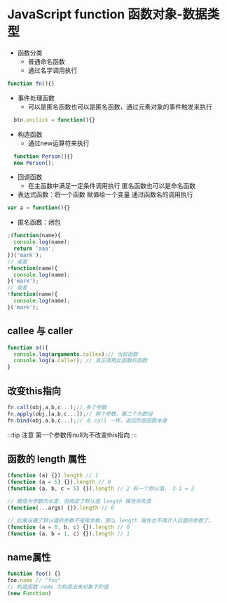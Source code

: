 # JavaScript function 函数对象-数据类型

- 函数分类
  - 普通命名函数
  - 通过名字调用执行

```js
function fn(){}
```

- 事件处理函数
  - 可以是匿名函数也可以是匿名函数，通过元素对象的事件触发来执行

```js
  btn.onclick = function(){}
```

- 构造函数
  - 通过new运算符来执行

```js
  function Person(){}
  new Person();
```

- 回调函数
  - 在主函数中满足一定条件调用执行 匿名函数也可以是命名函数
- 表达式函数：将一个函数 赋值给一个变量 通过函数名的调用执行


```js
var a = function(){}
```

- 匿名函数：闭包

```js
;(function(name){
  console.log(name);
  return 'aaa';
})('mark');
// 或者
+function(name){
  console.log(name);
}('mark');
// 或者
!function(name){
  console.log(name);
}('mark');
```

## callee 与 caller

```js
function a(){
  console.log(arguments.callee);// 当前函数
  console.log(a.caller); // 真正调用此函数的函数
}
```

## 改变this指向

```js
fn.call(obj,a,b,c...);// 多个参数
fn.apply(obj,[a,b,c...]);// 两个参数，第二个为数组
fn.bind(obj,a,b,c...);// 与 call 一样，返回的是函数本身
```
:::tip 注意
第一个参数传null为不改变this指向
:::

## 函数的 length 属性

```js
(function (a) {}).length // 1
(function (a = 5) {}).length // 0
(function (a, b, c = 5) {}).length // 2 有一个默认值， 3-1 = 2

// 数值为参数的长度，但指定了默认值 length 属性将失真
(function(...args) {}).length // 0 

// 如果设置了默认值的参数不是尾参数，那么 length 属性也不再计入后面的参数了。
(function (a = 0, b, c) {}).length // 0
(function (a, b = 1, c) {}).length // 1
```

## name属性

```js
function foo() {}
foo.name // "foo"
// 构造函数 name 为构造出来对象下的值
(new Function)
```